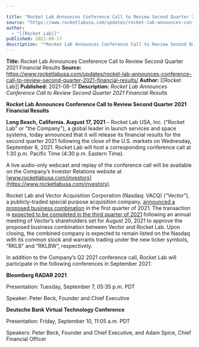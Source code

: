```yaml
---

title: "Rocket Lab Announces Conference Call to Review Second Quarter 2021 Financial Results "
source: "https://www.rocketlabusa.com/updates/rocket-lab-announces-conference-call-to-review-second-quarter-2021-financial-results/"
author:
  - "[[Rocket Lab]]"
published: 2021-08-17
description: "*Rocket Lab Announces Conference Call to Review Second Quarter 2021 Financial Results*"
---
```


**Title:** Rocket Lab Announces Conference Call to Review Second Quarter 2021 Financial Results 
**Source:** https://www.rocketlabusa.com/updates/rocket-lab-announces-conference-call-to-review-second-quarter-2021-financial-results/
**Author:** [[Rocket Lab]]
**Published:** 2021-08-17
**Description:** *Rocket Lab Announces Conference Call to Review Second Quarter 2021 Financial Results*

**Rocket Lab Announces Conference Call to Review Second Quarter 2021 Financial Results**

**Long Beach, California. August 17, 2021** – Rocket Lab USA, Inc. (“Rocket Lab” or “the Company”), a global leader in launch services and space systems, today announced that it will release its financial results for the second quarter 2021 following the close of the U.S. markets on Wednesday, September 8, 2021. Rocket Lab will host a corresponding conference call at 1:30 p.m. Pacific Time (4:30 p.m. Eastern Time).

A live audio-only webcast and replay of the conference call will be available on the Company’s Investor Relations website at [www.rocketlabusa.com/investors](https://www.rocketlabusa.com/investors).

Rocket Lab and Vector Acquisition Corporation (Nasdaq: VACQ) (“Vector”), a publicly-traded special purpose acquisition company, [announced a proposed business combination](https://www.businesswire.com/news/home/20210301005403/en/Rocket-Lab-an-End-to-End-Space-Company-and-Global-Leader-in-Launch-to-Become-Publicly-Traded-Through-Merger-with-Vector-Acquisition-Corporation) in the first quarter of 2021. The transaction is [expected to be completed in the third quarter of 2021](https://www.businesswire.com/news/home/20210722005377/en/Vector-Acquisition-Corporation-Announces-Effectiveness-of-Registration-Statement-and-Annual-Meeting-Set-for-August-20-2021-to-Approve-Proposed-Merger-with-Rocket-Lab) following an annual meeting of Vector’s shareholders set for August 20, 2021 to approve the proposed business combination between Vector and Rocket Lab. Upon closing, the combined company is expected to remain listed on the Nasdaq with its common stock and warrants trading under the new ticker symbols, “RKLB” and “RKLBW”, respectively.

In addition to the Company’s Q2 2021 conference call, Rocket Lab will participate in the following conferences in September 2021:

**Bloomberg RADAR 2021**

Presentation: Tuesday, September 7, 05:35 p.m. PDT

Speaker: Peter Beck, Founder and Chief Executive

**Deutsche Bank Virtual Technology Conference**

Presentation: Friday, September 10, 11:05 a.m. PDT

Speakers: Peter Beck, Founder and Chief Executive, and Adam Spice, Chief Financial Officer